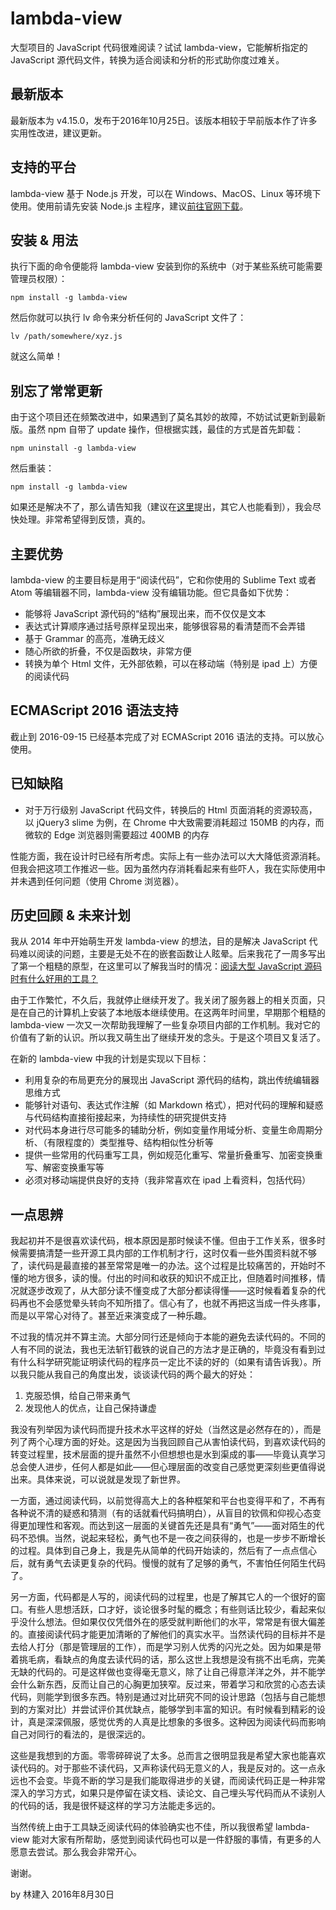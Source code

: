 # lambda-view

大型项目的 JavaScript 代码很难阅读？试试 lambda-view，它能解析指定的 JavaScript 源代码文件，转换为适合阅读和分析的形式助你度过难关。

## 最新版本

最新版本为 v4.15.0，发布于2016年10月25日。该版本相较于早前版本作了许多实用性改进，建议更新。

## 支持的平台

lambda-view 基于 Node.js 开发，可以在 Windows、MacOS、Linux 等环境下使用。使用前请先安装 Node.js 主程序，建议[前往官网下载](https://nodejs.org/)。

## 安装 & 用法

执行下面的命令便能将 lambda-view 安装到你的系统中（对于某些系统可能需要管理员权限）：

```
npm install -g lambda-view
```

然后你就可以执行 lv 命令来分析任何的 JavaScript 文件了：

```
lv /path/somewhere/xyz.js
```

就这么简单！

## 别忘了常常更新

由于这个项目还在频繁改进中，如果遇到了莫名其妙的故障，不妨试试更新到最新版。虽然 npm 自带了 update 操作，但根据实践，最佳的方式是首先卸载：

```
npm uninstall -g lambda-view
```

然后重装：

```
npm install -g lambda-view
```

如果还是解决不了，那么请告知我（建议在[这里](https://github.com/Jianru-Lin/lambda-view/issues)提出，其它人也能看到），我会尽快处理。非常希望得到反馈，真的。

## 主要优势

lambda-view 的主要目标是用于“阅读代码”，它和你使用的 Sublime Text 或者 Atom 等编辑器不同，lambda-view 没有编辑功能。但它具备如下优势：

* 能够将 JavaScript 源代码的“结构”展现出来，而不仅仅是文本
* 表达式计算顺序通过括号原样呈现出来，能够很容易的看清楚而不会弄错
* 基于 Grammar 的高亮，准确无歧义
* 随心所欲的折叠，不仅是函数块，非常方便
* 转换为单个 Html 文件，无外部依赖，可以在移动端（特别是 ipad 上）方便的阅读代码

## ECMAScript 2016 语法支持

截止到 2016-09-15 已经基本完成了对 ECMAScript 2016 语法的支持。可以放心使用。

## 已知缺陷

* 对于万行级别 JavaScript 代码文件，转换后的 Html 页面消耗的资源较高，以 jQuery3 slime 为例，在 Chrome 中大致需要消耗超过 150MB 的内存，而微软的 Edge 浏览器则需要超过 400MB 的内存

性能方面，我在设计时已经有所考虑。实际上有一些办法可以大大降低资源消耗。但我会把这项工作推迟一些。因为虽然内存消耗看起来有些吓人，我在实际使用中并未遇到任何问题（使用 Chrome 浏览器）。

## 历史回顾 & 未来计划

我从 2014 年中开始萌生开发 lambda-view 的想法，目的是解决 JavaScript 代码难以阅读的问题，主要是无处不在的嵌套函数让人眩晕。后来我花了一周多写出了第一个粗糙的原型，在这里可以了解我当时的情况：[阅读大型 JavaScript 源码时有什么好用的工具？](https://www.zhihu.com/question/25490540/answer/30883710)

由于工作繁忙，不久后，我就停止继续开发了。我关闭了服务器上的相关页面，只是在自己的计算机上安装了本地版本继续使用。在这两年时间里，早期那个粗糙的 lambda-view 一次又一次帮助我理解了一些复杂项目内部的工作机制。我对它的价值有了新的认识。所以我又萌生出了继续开发的念头。于是这个项目又复活了。

在新的 lambda-view 中我的计划是实现以下目标：

* 利用复杂的布局更充分的展现出 JavaScript 源代码的结构，跳出传统编辑器思维方式
* 能够针对语句、表达式作注解（如 Markdown 格式），把对代码的理解和疑惑与代码结构直接衔接起来，为持续性的研究提供支持
* 对代码本身进行尽可能多的辅助分析，例如变量作用域分析、变量生命周期分析、（有限程度的）类型推导、结构相似性分析等
* 提供一些常用的代码重写工具，例如规范化重写、常量折叠重写、加密变换重写、解密变换重写等
* 必须对移动端提供良好的支持（我非常喜欢在 ipad 上看资料，包括代码）

## 一点思辨

我起初并不是很喜欢读代码，根本原因是那时候读不懂。但由于工作关系，很多时候需要搞清楚一些开源工具内部的工作机制才行，这时仅看一些外围资料就不够了，读代码是最直接的甚至常常是唯一的办法。这个过程是比较痛苦的，开始时不懂的地方很多，读的慢。付出的时间和收获的知识不成正比，但随着时间推移，情况就逐步改观了，从大部分读不懂变成了大部分都读得懂——这时候看着复杂的代码再也不会感觉晕头转向不知所措了。信心有了，也就不再把这当成一件头疼事，而是以平常心对待了。甚至近来演变成了一种乐趣。

不过我的情况并不算主流。大部分同行还是倾向于本能的避免去读代码的。不同的人有不同的说法，我也无法斩钉截铁的说自己的方法才是正确的，毕竟没有看到过有什么科学研究能证明读代码的程序员一定比不读的好的（如果有请告诉我）。所以我只能从我自己的角度出发，谈谈读代码的两个最大的好处：

1. 克服恐惧，给自己带来勇气
2. 发现他人的优点，让自己保持谦虚

我没有列举因为读代码而提升技术水平这样的好处（当然这是必然存在的），而是列了两个心理方面的好处。这是因为当我回顾自己从害怕读代码，到喜欢读代码的转变过程里，技术层面的提升虽然不小但想想也是水到渠成的事——毕竟认真学习总会使人进步，任何人都是如此——但心理层面的改变自己感觉更深刻些更值得说出来。具体来说，可以说就是发现了新世界。

一方面，通过阅读代码，以前觉得高大上的各种框架和平台也变得平和了，不再有各种说不清的疑惑和猜测（有的话就看代码搞明白），从盲目的钦佩和仰视心态变得更加理性和客观。而达到这一层面的关键首先还是具有“勇气”——面对陌生的代码不恐惧。当然，说起来轻松，勇气也不是一夜之间获得的，也是一步步不断增长的过程。具体到自己身上，我是先从简单的代码开始读的，然后有了一点点信心后，就有勇气去读更复杂的代码。慢慢的就有了足够的勇气，不害怕任何陌生代码了。

另一方面，代码都是人写的，阅读代码的过程里，也是了解其它人的一个很好的窗口。有些人思想活跃，口才好，谈论很多时髦的概念；有些则话比较少，看起来似乎没什么想法。但如果仅仅凭借外在的感受就判断他们的水平，常常是有很大偏差的。直接阅读代码才能更加清晰的了解他们的真实水平。当然读代码的目标并不是去给人打分（那是管理层的工作），而是学习别人优秀的闪光之处。因为如果是带着挑毛病，看缺点的角度去读代码的话，那么这世上我想是没有挑不出毛病，完美无缺的代码的。可是这样做也变得毫无意义，除了让自己得意洋洋之外，并不能学会什么新东西，反而让自己的心胸更加狭窄。反过来，带着学习和欣赏的心态去读代码，则能学到很多东西。特别是通过对比研究不同的设计思路（包括与自己能想到的方案对比）并尝试评价其优缺点，能够学到丰富的知识。有时候看到精彩的设计，真是深深佩服，感觉优秀的人真是比想象的多很多。这种因为阅读代码而影响自己对同行的看法的，是很深远的。

这些是我想到的方面。零零碎碎说了太多。总而言之很明显我是希望大家也能喜欢读代码的。对于那些不读代码，又声称读代码无意义的人，我是反对的。这一点永远也不会变。毕竟不断的学习是我们能取得进步的关键，而阅读代码正是一种非常深入的学习方式，如果只是停留在读文档、读论文、自己埋头写代码而从不读别人的代码的话，我是很怀疑这样的学习方法能走多远的。

当然传统上由于工具缺乏阅读代码的体验确实也不佳，所以我很希望 lambda-view 能对大家有所帮助，感觉到阅读代码也可以是一件舒服的事情，有更多的人愿意去尝试。那么我会非常开心。

谢谢。

by 林建入 2016年8月30日